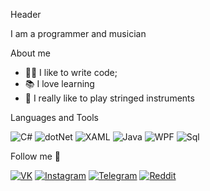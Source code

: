 Header

I am a programmer and musician

About me

- 👌🏻 I like to write code;
- 📚 I love learning
- 🎵 I really like to play stringed instruments

Languages and Tools

![C#](https://img.shields.io/badge/-C%23-181818?style=for-the-badge&logo=c%2b%2b&logoColor=09742)
![dotNet](https://img.shields.io/badge/-Framework-181818?style=for-the-badge&logo=dotNet)
![XAML](https://img.shields.io/badge/-XAML-181818?style=for-the-badge&logo=xaml)
![Java](https://img.shields.io/badge/-Java-181818?style=for-the-badge&logo=Java)
![WPF](https://img.shields.io/badge/-WPF-181818?style=for-the-badge&logo=windows)
![Sql](https://img.shields.io/badge/-Sql-181818?style=for-the-badge)

Follow me 🎸

[![VK](https://img.shields.io/badge/-VK-181818?style=for-the-badge&logo=VK)](https://vk.com/dimainnature)
[![Instagram](https://img.shields.io/badge/-Instagram-181818?style=for-the-badge&logo=instagram)](https://www.instagram.com/thelongername/)
[![Telegram](https://img.shields.io/badge/-Telegram-181818?style=for-the-badge&logo=telegram)](https://t.me/dimainnature)
[![Reddit](https://img.shields.io/badge/-Reddit-181818?style=for-the-badge&logo=reddit)](https://www.reddit.com/user/DimaInNature)